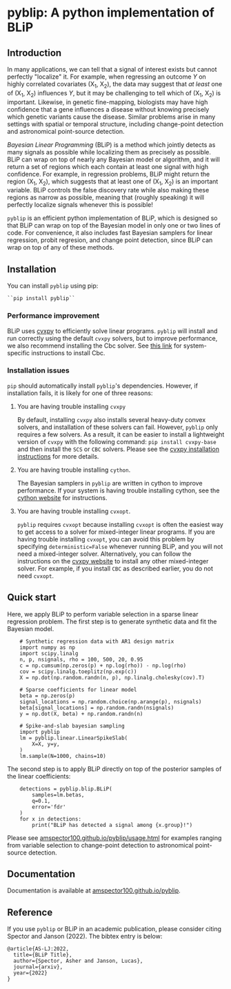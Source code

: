 # pyblip: A python implementation of BLiP

## Introduction

In many applications, we can tell that a signal of interest exists but cannot perfectly "localize" it. For example, when regressing an outcome *Y* on highly correlated covariates (X<sub>1</sub>, X<sub>2</sub>), the data may suggest that *at least* one of (X<sub>1</sub>, X<sub>2</sub>) influences *Y*, but it may be challenging to tell which of (X<sub>1</sub>, X<sub>2</sub>) is important. Likewise, in genetic fine-mapping, biologists may have high confidence that a gene influences a disease without knowing precisely which genetic variants cause the disease. Similar problems arise in many settings with spatial or temporal structure, including change-point detection and astronomical point-source detection.

*Bayesian Linear Programming* (BLiP) is a method which jointly detects as many signals as possible while localizing them as precisely as possible. BLiP can wrap on top of nearly any Bayesian model or algorithm, and it will return a set of regions which each contain at least one signal with high confidence. For example, in regression problems, BLiP might return the region (X<sub>1</sub>, X<sub>2</sub>), which suggests that at least one of (X<sub>1</sub>, X<sub>2</sub>) is an important variable. BLiP controls the false discovery rate while also making these regions as narrow as possible, meaning that (roughly speaking) it will perfectly localize signals whenever this is possible! 

``pyblip`` is an efficient python implementation of BLiP, which is designed so that BLiP can wrap on top of the Bayesian model in only one or two lines of code. For convenience, it also includes fast Bayesian samplers for linear regression, probit regresion, and change point detection, since BLiP can wrap on top of any of these methods.

## Installation

You can install ``pyblip`` using pip:

	``pip install pyblip``

### Performance improvement

BLiP uses [cvxpy](https://www.cvxpy.org/install/index.html) to efficiently solve linear programs. ``pyblip`` will install and run correctly using the default ``cvxpy`` solvers, but to improve performance, we also recommend installing the Cbc solver. See [this link](https://www.cvxpy.org/install/index.html#install-with-cbc-clp-cgl-support) for system-specific instructions to install Cbc.

### Installation issues

``pip`` should automatically install ``pyblip``'s dependencies. However, if installation fails, it is likely for one of three reasons:

1. You are having trouble installing ``cvxpy``
	
	By default, installing ``cvxpy`` also installs several heavy-duty convex solvers, and installation of these solvers can fail. However, ``pyblip`` only requires a few solvers. As a result, it can be easier to install a lightweight version of ``cvxpy`` with the following command:
		``pip install cvxpy-base``
	and then install the ``SCS`` or ``CBC`` solvers. Please see the [cvxpy installation instructions](https://www.cvxpy.org/install/index.html) for more details.

2. You are having trouble installing ``cython``.

	The Bayesian samplers in ``pyblip`` are written in cython to improve performance. If your system is having trouble installing cython, see the [cython website](https://cython.org/) for instructions.

3. You are having trouble installing ``cvxopt``.

	``pyblip`` requires ``cvxopt`` because installing ``cvxopt`` is often the easiest way to get access to a solver for mixed-integer linear programs. If you are having trouble installing ``cvxopt``, you can avoid this problem by specifying ``deterministic=False`` whenever running BLiP, and you will not need a mixed-integer solver. Alternatively, you can follow the instructions on the [cvxpy website](https://www.cvxpy.org/install/index.html) to install any other mixed-integer solver. For example, if you install ``CBC`` as described earlier, you do not need ``cvxopt``.

## Quick start

Here, we apply BLiP to perform variable selection in a sparse linear regression problem. The first step is to generate synthetic data and fit the Bayesian model.

```
	# Synthetic regression data with AR1 design matrix
	import numpy as np
	import scipy.linalg
	n, p, nsignals, rho = 100, 500, 20, 0.95
	c = np.cumsum(np.zeros(p) + np.log(rho)) - np.log(rho)
	cov = scipy.linalg.toeplitz(np.exp(c))
	X = np.dot(np.random.randn(n, p), np.linalg.cholesky(cov).T)

	# Sparse coefficients for linear model
	beta = np.zeros(p)
	signal_locations = np.random.choice(np.arange(p), nsignals)
	beta[signal_locations] = np.random.randn(nsignals)
	y = np.dot(X, beta) + np.random.randn(n)

	# Spike-and-slab bayesian sampling
	import pyblip
	lm = pyblip.linear.LinearSpikeSlab(
		X=X, y=y, 
	)
	lm.sample(N=1000, chains=10)
```

The second step is to apply BLiP directly on top of the posterior samples of the linear coefficients:

```
	detections = pyblip.blip.BLiP(
		samples=lm.betas,
		q=0.1,
		error='fdr'
	)
	for x in detections:
		print("BLiP has detected a signal among {x.group}!")
```

Please see [amspector100.github.io/pyblip/usage.html](amspector100.github.io/pyblip/usage.html) for examples ranging from variable selection to change-point detection to astronomical point-source detection. 

## Documentation

Documentation is available at [amspector100.github.io/pyblip](amspector100.github.io/pyblip).

## Reference

If you use ``pyblip`` or BLiP in an academic publication, please consider citing Spector and Janson (2022). The bibtex entry is below:


```
@article{AS-LJ:2022,
  title={BLiP Title},
  author={Spector, Asher and Janson, Lucas},
  journal={arxiv},
  year={2022}
}
```